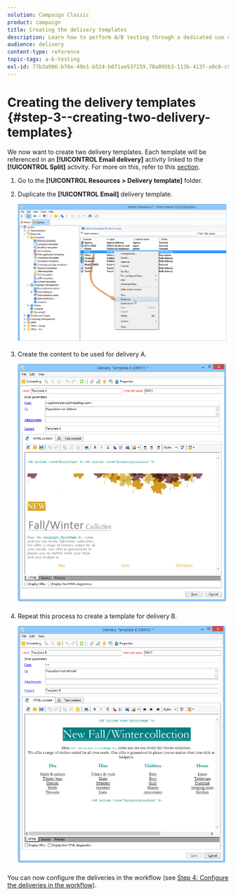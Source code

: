 ```yaml
---
solution: Campaign Classic
product: campaign
title: Creating the delivery templates
description: Learn how to perform A/B testing through a dedicated use case.
audience: delivery
content-type: reference
topic-tags: a-b-testing
exl-id: 77b3a906-b76e-49e1-b524-b6f1ae537259,78a895b3-113b-4137-a9c6-c9ffb8da68d5
---
```

# Creating the delivery templates {#step-3--creating-two-delivery-templates}

We now want to create two delivery templates. Each template will be referenced in an **[!UICONTROL Email delivery]** activity linked to the **[!UICONTROL Split]** activity. For more on this, refer to this [section](../../delivery/using/about-templates.md).

1. Go to the **[!UICONTROL Resources > Delivery template]** folder.
1. Duplicate the **[!UICONTROL Email]** delivery template.

   ![](assets/use_case_abtesting_deliverymodel_001.png)

1. Create the content to be used for delivery A.

   ![](assets/use_case_abtesting_deliverymodel_002.png)

1. Repeat this process to create a template for delivery B.

   ![](assets/use_case_abtesting_deliverymodel_003.png)

You can now configure the deliveries in the workflow (see [Step 4: Configure the deliveries in the workflow](../../delivery/using/a-b-testing-uc-configuring-deliveries.md)).
